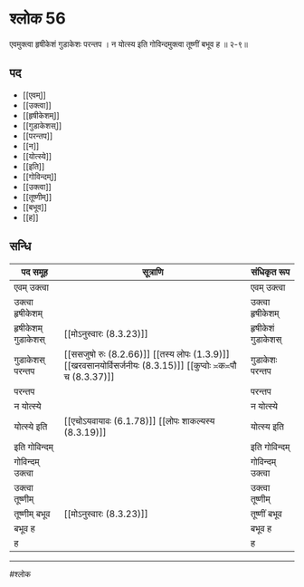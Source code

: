 # श्लोक 56

एवमुक्त्वा हृषीकेशं गुडाकेशः परन्तप ।
न योत्स्य इति गोविन्दमुक्त्वा तूष्णीं बभूव ह ॥ २-९॥


## पद 

- [[एवम्]]
- [[उक्त्वा]]
- [[हृषीकेशम्]]
- [[गुडाकेशस्]]
- [[परन्तप]]
- [[न]]
- [[योत्स्ये]]
- [[इति]]
- [[गोविन्दम्]]
- [[उक्त्वा]]
- [[तूष्णीम्]]
- [[बभूव]]
- [[ह]]

## सन्धि

| पद समूह | सूत्राणि | संधिकृत रूप |
| ----- | ----- | ----- |
| एवम् उक्त्वा |  | एवम् उक्त्वा |
| उक्त्वा हृषीकेशम् |  | उक्त्वा हृषीकेशम् |
| हृषीकेशम् गुडाकेशस् |  [[मोऽनुस्वारः (8.3.23)]] | हृषीकेशं गुडाकेशस् |
| गुडाकेशस् परन्तप |  [[ससजुषो रुः (8.2.66)]] [[तस्य लोपः (1.3.9)]] [[खरवसानयोर्विसर्जनीयः (8.3.15)]] [[कुप्वोः ≍क≍पौ च (8.3.37)]] | गुडाकेशः परन्तप |
| परन्तप |  | परन्तप |
| न योत्स्ये |  | न योत्स्ये |
| योत्स्ये इति |  [[एचोऽयवायावः (6.1.78)]] [[लोपः शाकल्यस्य (8.3.19)]] | योत्स्य इति |
| इति गोविन्दम् |  | इति गोविन्दम् |
| गोविन्दम् उक्त्वा |  | गोविन्दम् उक्त्वा |
| उक्त्वा तूष्णीम् |  | उक्त्वा तूष्णीम् |
| तूष्णीम् बभूव |  [[मोऽनुस्वारः (8.3.23)]] | तूष्णीं बभूव |
| बभूव ह |  | बभूव ह |
| ह |  | ह |


---

#श्लोक